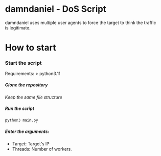 # damndaniel - DoS Script
damndaniel uses multiple user agents to force the target to think the traffic is legitimate.

# How to start
### Start the script
Requirements: > python3.11 

##### Clone the repository

*Keep the same file structure*

##### Run the script
```python
python3 main.py
```

##### Enter the arguments:
- Target: Target's IP
- Threads: Number of workers.
